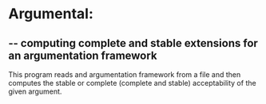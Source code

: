 # Argumental: 
## -- computing complete and stable extensions for an argumentation framework

This program reads and argumentation framework from a file and then computes the stable or complete (complete and stable) acceptability of the given argument. 